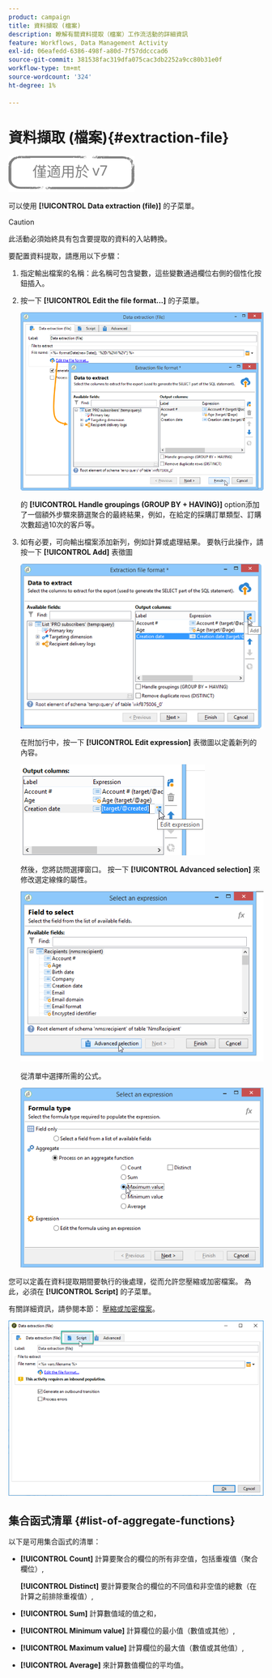 ```yaml
---
product: campaign
title: 資料擷取 (檔案)
description: 瞭解有關資料提取（檔案）工作流活動的詳細資訊
feature: Workflows, Data Management Activity
exl-id: 06eafedd-6386-498f-a80d-7f57ddcccad6
source-git-commit: 381538fac319dfa075cac3db2252a9cc80b31e0f
workflow-type: tm+mt
source-wordcount: '324'
ht-degree: 1%

---
```


# 資料擷取 (檔案){#extraction-file}

![](../../assets/v7-only.svg)

可以使用 **[!UICONTROL Data extraction (file)]** 的子菜單。

>[!CAUTION]
>
>此活動必須始終具有包含要提取的資料的入站轉換。

要配置資料提取，請應用以下步驟：

1. 指定輸出檔案的名稱：此名稱可包含變數，這些變數通過欄位右側的個性化按鈕插入。
1. 按一下 **[!UICONTROL Edit the file format...]** 的子菜單。

   ![](assets/s_advuser_extract_file_param.png)

   的 **[!UICONTROL Handle groupings (GROUP BY + HAVING)]** option添加了一個額外步驟來篩選聚合的最終結果，例如，在給定的採購訂單類型、訂購次數超過10次的客戶等。

1. 如有必要，可向輸出檔案添加新列，例如計算或處理結果。 要執行此操作，請按一下 **[!UICONTROL Add]** 表徵圖

   ![](assets/s_advuser_extract_file_add_col.png)

   在附加行中，按一下 **[!UICONTROL Edit expression]** 表徵圖以定義新列的內容。

   ![](assets/s_advuser_extract_file_add_exp.png)

   然後，您將訪問選擇窗口。 按一下 **[!UICONTROL Advanced selection]** 來修改選定線條的屬性。

   ![](assets/s_advuser_extract_file_advanced_selection.png)

   從清單中選擇所需的公式。

   ![](assets/s_advuser_extract_file_agregate_values.png)

您可以定義在資料提取期間要執行的後處理，從而允許您壓縮或加密檔案。 為此，必須在 **[!UICONTROL Script]** 的子菜單。

有關詳細資訊，請參閱本節： [壓縮或加密檔案](how-to-use-workflow-data.md#zipping-or-encrypting-a-file)。

![](assets/postprocessing_dataextraction.png)

## 集合函式清單 {#list-of-aggregate-functions}

以下是可用集合函式的清單：

* **[!UICONTROL Count]** 計算要聚合的欄位的所有非空值，包括重複值（聚合欄位）,

   **[!UICONTROL Distinct]** 要計算要聚合的欄位的不同值和非空值的總數（在計算之前排除重複值）,

* **[!UICONTROL Sum]** 計算數值域的值之和，
* **[!UICONTROL Minimum value]** 計算欄位的最小值（數值或其他）,
* **[!UICONTROL Maximum value]** 計算欄位的最大值（數值或其他值）,
* **[!UICONTROL Average]** 來計算數值欄位的平均值。

